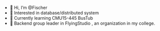 - 👋 Hi, I’m @Fischer
- 👀 Interested in database/distributed system
- 🌱 Currently learning CMU15-445 BusTub
- 💞️ Backend group leader in FlyingStudio , an organization in my college.

<!---
Fischer0522/Fischer0522 is a ✨ special ✨ repository because its `README.md` (this file) appears on your GitHub profile.
You can click the Preview link to take a look at your changes.
--->
